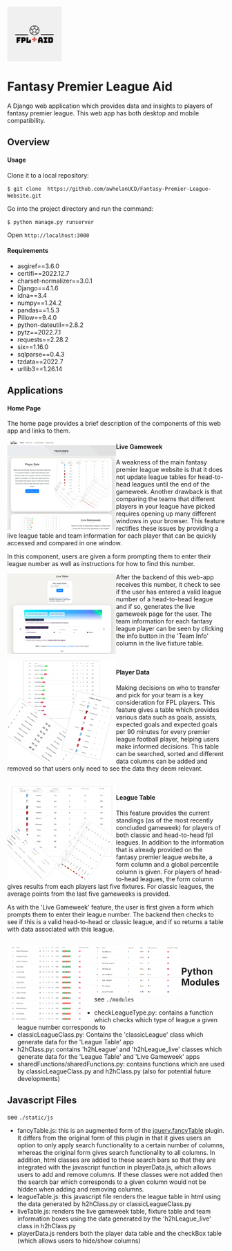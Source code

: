 <p float="center">
  <br>
  <img style="float: center;" src="static/img/fplAidLogo.jpeg" width="25%" height="25% style="border-radius: 2em;"> 
</p>

# Fantasy Premier League Aid

A Django web application which provides data and insights to players of fantasy premier league. This web app has both desktop and mobile compatibility.

## Overview

#### Usage

Clone it to a local repository:

```
$ git clone  https://github.com/awhelanUCD/Fantasy-Premier-League-Website.git
```
Go into the project directory and run the command:

```
$ python manage.py runserver
```

Open `http://localhost:3000` 

#### Requirements

- asgiref==3.6.0
- certifi==2022.12.7
- charset-normalizer==3.0.1
- Django==4.1.6
- idna==3.4
- numpy==1.24.2
- pandas==1.5.3
- Pillow==9.4.0
- python-dateutil==2.8.2
- pytz==2022.7.1
- requests==2.28.2
- six==1.16.0
- sqlparse==0.4.3
- tzdata==2022.7
- urllib3==1.26.14

## Applications

#### Home Page

The home page provides a brief description of the components of this web app and links to them.

<p float="left">
  <img style="float: left;" src="static/img/homePagePreview_3.png" width="50%" height="50%"> 
</p>

#### Live Gameweek

A weakness of the main fantasy premier league website is that it does not update league tables for head-to-head leagues until the end of the gameweek. Another drawback is that comparing the teams that different players in your league have picked requires opening up many different windows in your browser. This feature rectifies these issues by providing a live league table and team information for each player that can be quickly accessed and compared in one window. 

In this component, users are given a form prompting them to enter their league number as well as instructions for how to find this number.
<p><img style="float: left;" src="static/img/liveGameweekForm.png" width="50%" height="50%"> </p>
After the backend of this web-app receives this number, it check to see if the user has entered a valid league number of a head-to-head league and if so, generates the live gameweek page for the user. The team information for each fantasy league player can be seen by clicking the info button in the 'Team Info' column in the live fixture table.

<p float="left">
  <br>
  <img style="float: left;" src="static/img/liveGameweekCollage.PNG" width="50%" height="50%"> 
</p>


#### Player Data

Making decisions on who to transfer and pick for your team is a key consideration for FPL players. This feature gives a table which provides various data such as goals, assists, expected goals and expected goals per 90 minutes for every premier league football player, helping users make informed decisions. This table can be searched, sorted and different data columns can be added and removed so that users only need to see the data they deem relevant.

<p float="left">
  <br>
  <img style="float: left;" src="static/img/playerDataCollage.PNG" width="50%" height="50%"> 
</p>

#### League Table

This feature provides the current standings (as of the most recently concluded gameweek) for players of both classic and head-to-head fpl leagues. In addition to the information that is already provided on the fantasy premier league website, a form column and a global percentile column is given. For players of head-to-head leagues, the form column gives results from each players last five fixtures. For classic leagues, the average points from the last five gameweeks is provided.

As with the 'Live Gameweek' feature, the user is first given a form which prompts them to enter their league number. The backend then checks to see if this is a valid head-to-head or classic league, and if so returns a table with data associated with this league.

<p float="left">
  <br>
  <img style="float: left;" src="static/img/leagueTable.png" width="40%" height="40%"> 
  &nbsp &nbsp &nbsp &nbsp &nbsp
  <img style="float: left;" src="static/img/classicLeagueTable.png" width="40%" height="40%"> 
</p>

## Python Modules

see  `./modules`

- checkLeagueType.py: contains a function which checks which type of league a given league number corresponds to
- classicLeagueClass.py: Contains the 'classicLeague' class which generate data for the 'League Table' app
- h2hClass.py: contains 'h2hLeague' and 'h2hLeague_live' classes which generate data for the 'League Table' and 'Live Gameweek' apps
- sharedFunctions/sharedFunctions.py: contains functions which are used by classicLeagueClass.py and h2hClass.py (also for potential future developments)

## Javascript Files
see  `./static/js`
- fancyTable.js: this is an augmented form of the [jquery.fancyTable](https://github.com/myspace-nu/jquery.fancyTable) plugin. It differs from the original form of this plugin in that it gives users an option to only apply search functionality to a certain number of columns, whereas the original form gives search functionality to all columns. In addition, html classes are added to these search bars so that they are integrated with the javascript function in playerData.js, which allows users to add and remove columns. If these classes were not added then the search bar which corresponds to a given column would not be hidden when adding and removing columns.
- leagueTable.js: this javascript file renders the league table in html using the data generated by h2hClass.py or classicLeagueClass.py
- liveTable.js: renders the live gameweek table, fixture table and team information boxes using the data generated by the 'h2hLeague_live' class in h2hClass.py
- playerData.js renders both the player data table and the checkBox table (which allows users to hide/show columns)

